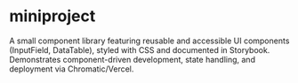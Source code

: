 # miniproject
A small component library featuring reusable and accessible UI components (InputField, DataTable), styled with CSS and documented in Storybook. Demonstrates component-driven development, state handling, and deployment via Chromatic/Vercel.
